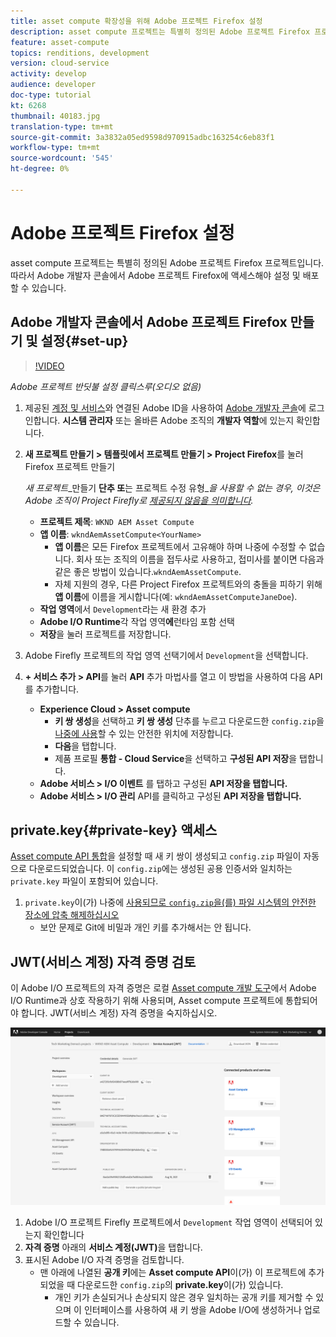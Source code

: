 ```yaml
---
title: asset compute 확장성을 위해 Adobe 프로젝트 Firefox 설정
description: asset compute 프로젝트는 특별히 정의된 Adobe 프로젝트 Firefox 프로젝트입니다. 따라서 Adobe 개발자 콘솔에서 Adobe 프로젝트 Firefox에 액세스해야 설정 및 배포할 수 있습니다.
feature: asset-compute
topics: renditions, development
version: cloud-service
activity: develop
audience: developer
doc-type: tutorial
kt: 6268
thumbnail: 40183.jpg
translation-type: tm+mt
source-git-commit: 3a3832a05ed9598d970915adbc163254c6eb83f1
workflow-type: tm+mt
source-wordcount: '545'
ht-degree: 0%

---
```



# Adobe 프로젝트 Firefox 설정

asset compute 프로젝트는 특별히 정의된 Adobe 프로젝트 Firefox 프로젝트입니다. 따라서 Adobe 개발자 콘솔에서 Adobe 프로젝트 Firefox에 액세스해야 설정 및 배포할 수 있습니다.

## Adobe 개발자 콘솔에서 Adobe 프로젝트 Firefox 만들기 및 설정{#set-up}

>[!VIDEO](https://video.tv.adobe.com/v/40183/?quality=12&learn=on)

_Adobe 프로젝트 반딧불 설정 클릭스루(오디오 없음)_

1. 제공된 [ 계정 및 서비스](./accounts-and-services.md)와 연결된 Adobe ID을 사용하여 [Adobe 개발자 콘솔](https://console.adobe.io)에 로그인합니다. __시스템 관리자__ 또는 올바른 Adobe 조직의 __개발자 역할__&#x200B;에 있는지 확인합니다.
1. __새 프로젝트 만들기 > 템플릿에서 프로젝트 만들기 > Project Firefox__&#x200B;를 눌러 Firefox 프로젝트 만들기

   _새 프로젝트__&#x200B;만들기 __단추 또__&#x200B;는 프로젝트 수정 유형&#x200B;__을 사용할 수 없는 경우, 이것은 Adobe 조직이 Project Firefly로  [제공되지 않음을 의미합니다](#request-adobe-project-firefly)._

   + __프로젝트 제목__:  `WKND AEM Asset Compute`
   + __앱 이름__:  `wkndAemAssetCompute<YourName>`
      + __앱 이름__&#x200B;은 모든 Firefox 프로젝트에서 고유해야 하며 나중에 수정할 수 없습니다. 회사 또는 조직의 이름을 접두사로 사용하고, 접미사를 붙이면 다음과 같은 좋은 방법이 있습니다.`wkndAemAssetCompute`.
      + 자체 지원의 경우, 다른 Project Firefox 프로젝트와의 충돌을 피하기 위해 __앱 이름__&#x200B;에 이름을 게시합니다(예: `wkndAemAssetComputeJaneDoe`).
   + __작업 영역__&#x200B;에서 `Development`라는 새 환경 추가
   + __Adobe I/O Runtime__&#x200B;각 작업 영역&#x200B;__에__&#x200B;런타임 포함 선택
   + __저장__&#x200B;을 눌러 프로젝트를 저장합니다.
1. Adobe Firefly 프로젝트의 작업 영역 선택기에서 `Development`을 선택합니다.
1. __+ 서비스 추가 > API__&#x200B;를 눌러 __API__ 추가 마법사를 열고 이 방법을 사용하여 다음 API를 추가합니다.

   + __Experience Cloud > Asset compute__
      + __키 쌍 생성__&#x200B;을 선택하고 __키 쌍 생성__ 단추를 누르고 다운로드한 `config.zip`을 [나중에 사용](#private-key)할 수 있는 안전한 위치에 저장합니다.
      + __다음__&#x200B;을 탭합니다.
      + 제품 프로필 __통합 - Cloud Service__&#x200B;을 선택하고 __구성된 API 저장__&#x200B;을 탭합니다.
   + __Adobe 서비스 > I/O 이벤트__ 를 탭하고 구성된  __API 저장을 탭합니다.__
   + __Adobe 서비스 > I/O 관리__ API를 클릭하고 구성된  __API 저장을 탭합니다.__

## private.key{#private-key} 액세스

[Asset compute API 통합](#set-up)을 설정할 때 새 키 쌍이 생성되고 `config.zip` 파일이 자동으로 다운로드되었습니다. 이 `config.zip`에는 생성된 공용 인증서와 일치하는 `private.key` 파일이 포함되어 있습니다.

1. `private.key`이(가) 나중에 [사용되므로 `config.zip`을(를) 파일 시스템의 안전한 장소에 압축 해제하십시오](../develop/environment-variables.md)
   + 보안 문제로 Git에 비밀과 개인 키를 추가해서는 안 됩니다.

## JWT(서비스 계정) 자격 증명 검토

이 Adobe I/O 프로젝트의 자격 증명은 로컬 [Asset compute 개발 도구](../develop/development-tool.md)에서 Adobe I/O Runtime과 상호 작용하기 위해 사용되며, Asset compute 프로젝트에 통합되어야 합니다. JWT(서비스 계정) 자격 증명을 숙지하십시오.

![Adobe 개발자 서비스 계정 자격 증명](./assets/firefly/service-account.png)

1. Adobe I/O 프로젝트 Firefly 프로젝트에서 `Development` 작업 영역이 선택되어 있는지 확인합니다
1. __자격 증명__ 아래의 __서비스 계정(JWT)__&#x200B;을 탭합니다.
1. 표시된 Adobe I/O 자격 증명을 검토합니다.
   + 맨 아래에 나열된 __공개 키__&#x200B;에는 __Asset compute API__&#x200B;이(가) 이 프로젝트에 추가되었을 때 다운로드한 `config.zip`의 __private.key__&#x200B;이(가) 있습니다.
      + 개인 키가 손실되거나 손상되지 않은 경우 일치하는 공개 키를 제거할 수 있으며 이 인터페이스를 사용하여 새 키 쌍을 Adobe I/O에 생성하거나 업로드할 수 있습니다.
